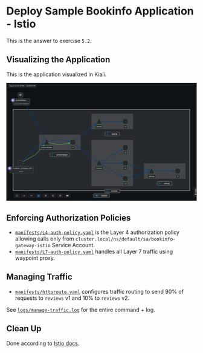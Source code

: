 # Deploy Sample Bookinfo Application - Istio

This is the answer to exercise `5.2`.

## Visualizing the Application

This is the application visualized in Kiali.

![Kiali Screenshot](./screenshots/sample-kiali.png)

## Enforcing Authorization Policies

- [`manifests/L4-auth-policy.yaml`](./manifests/L4-auth-policy.yaml) is the Layer 4 authorization policy allowing calls only from `cluster.local/ns/default/sa/bookinfo-gateway-istio` Service Account.
- [`manifests/L7-auth-policy.yaml`](./manifests/L7-auth-policy.yaml) handles all Layer 7 traffic using waypoint proxy.

## Managing Traffic

- [`manifests/httproute.yaml`](./manifests/httproute.yaml) configures traffic routing to send 90% of requests to `reviews` v1 and 10% to `reviews` v2.

See [`logs/manage-traffic.log`](./logs/manage-traffic.log) for the entire command + log.

## Clean Up

Done according to [Istio docs](https://istio.io/latest/docs/ambient/getting-started/cleanup/).
